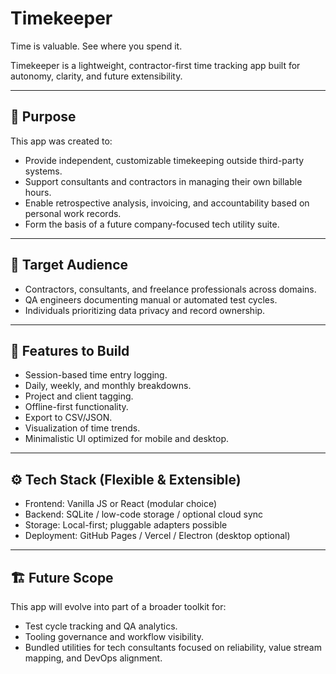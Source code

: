 # Timekeeper
Time is valuable. See where you spend it.

Timekeeper is a lightweight, contractor-first time tracking app built for autonomy, clarity, and future extensibility.

---

## 🎯 Purpose

This app was created to:
- Provide independent, customizable timekeeping outside third-party systems.
- Support consultants and contractors in managing their own billable hours.
- Enable retrospective analysis, invoicing, and accountability based on personal work records.
- Form the basis of a future company-focused tech utility suite.

---

## 👤 Target Audience

- Contractors, consultants, and freelance professionals across domains.
- QA engineers documenting manual or automated test cycles.
- Individuals prioritizing data privacy and record ownership.

---

## 🧠 Features to Build

- Session-based time entry logging.
- Daily, weekly, and monthly breakdowns.
- Project and client tagging.
- Offline-first functionality.
- Export to CSV/JSON.
- Visualization of time trends.
- Minimalistic UI optimized for mobile and desktop.

---

## ⚙️ Tech Stack (Flexible & Extensible)

- Frontend: Vanilla JS or React (modular choice)
- Backend: SQLite / low-code storage / optional cloud sync
- Storage: Local-first; pluggable adapters possible
- Deployment: GitHub Pages / Vercel / Electron (desktop optional)

---

## 🏗️ Future Scope

This app will evolve into part of a broader toolkit for:
- Test cycle tracking and QA analytics.
- Tooling governance and workflow visibility.
- Bundled utilities for tech consultants focused on reliability, value stream mapping, and DevOps alignment.

